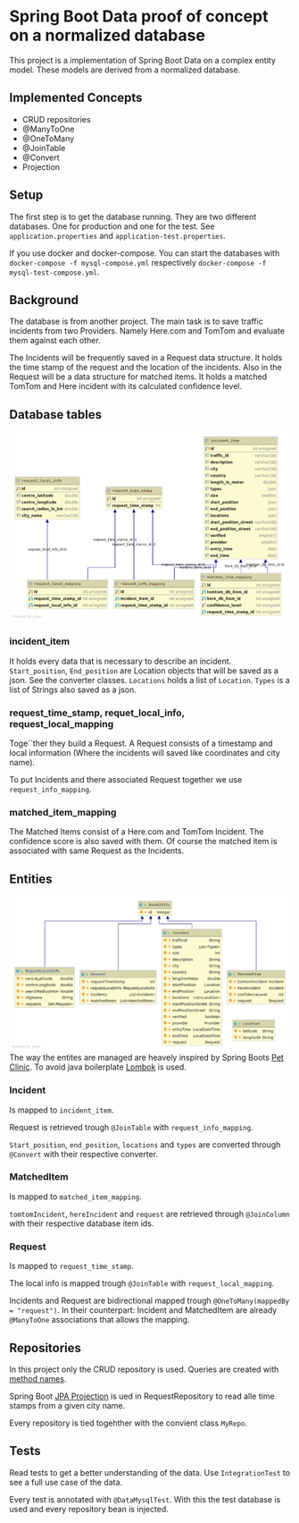 # Spring Boot Data proof of concept on a normalized database

This project is a implementation of Spring Boot Data on a complex entity model.
These models are derived from a normalized database.

## Implemented Concepts

- CRUD repositories
- @ManyToOne
- @OneToMany
- @JoinTable
- @Convert
- Projection

## Setup
The first step is to get the database running. They are two different databases. One for production and one for the test.
See `application.properties` and `application-test.properties`.

If you use docker and docker-compose. You can start the databases with `docker-compose -f mysql-compose.yml` respectively
`docker-compose -f mysql-test-compose.yml`. 

## Background

The database is from another project. The main task is to save traffic incidents from two Providers.
Namely Here.com and TomTom and evaluate them against each other.

The Incidents will be frequently saved in a Request data structure. It holds the time stamp of the request and the 
location of the incidents. Also in the Request will be a data structure for matched items. It holds a matched TomTom and
Here incident with its calculated confidence level.



## Database tables
![database tables](docs/database.png "Database tables")

### incident_item
It holds every data that is necessary to describe an incident. `Start_position`, `End_position` are Location objects that
will be saved as a json. See the converter classes. `Locations` holds a list of `Location`. `Types` is a list of Strings also
saved as a json.

### request_time_stamp, requet_local_info, request_local_mapping
Toge``ther they build a Request. A Request consists of a timestamp and local information (Where the incidents will saved 
like coordinates and city name).

To put Incidents and there associated Request together we use `request_info_mapping`.

### matched_item_mapping
The Matched Items consist of a Here.com and TomTom Incident. The confidence score is also saved with them.
Of course the matched item is associated with same Request as the Incidents.

## Entities
![entities](docs/entities.png "Entities")
The way the entites are managed are heavely inspired by Spring Boots [Pet Clinic](https://github.com/spring-projects/spring-petclinic). 
To avoid java boilerplate [Lombok](https://projectlombok.org/) is used.

### Incident
Is mapped to `incident_item`. 

Request is retrieved trough `@JoinTable` with `request_info_mapping`. 

`Start_position`, `end_position`, `locations` and `types` are converted through `@Convert` with their respective converter.

### MatchedItem
Is mapped to `matched_item_mapping`.

`tomtomIncident`, `hereIncident` and `request` are retrieved through `@JoinColumn` with their respective database item ids.

### Request
Is mapped to `request_time_stamp`.

The local info is mapped trough `@JoinTable` with `request_local_mapping`.

Incidents and Request are bidirectional mapped trough `@OneToMany(mappedBy = "request")`. In their counterpart: Incident 
and MatchedItem are already `@ManyToOne` associations that allows the mapping.

## Repositories
In this project only the CRUD repository is used. Queries are created with [method names](https://docs.spring.io/spring-data/jpa/docs/1.5.0.RELEASE/reference/html/jpa.repositories.html).

Spring Boot [JPA Projection](https://www.baeldung.com/spring-data-jpa-projections) is ued in RequestRepository to read alle time stamps from a given city name.

Every repository is tied togehther with the convient class `MyRepo`.

## Tests
Read tests to get a better understanding of the data. Use `IntegrationTest` to see a full use case of the data.

Every test is annotated with `@DataMysqlTest`. With this the test database is used and every repository bean is injected.
